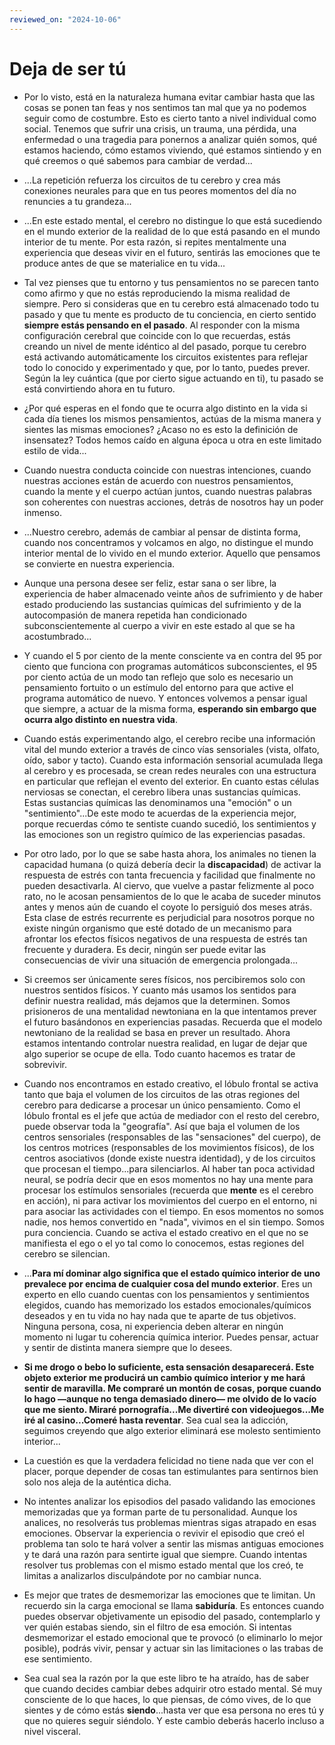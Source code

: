 ```yaml
---
reviewed_on: "2024-10-06"
---
```


# Deja de ser tú

- Por lo visto, está en la naturaleza humana evitar cambiar hasta que las cosas se ponen tan feas y nos sentimos tan mal que ya no podemos seguir como de costumbre. Esto es cierto tanto a nivel individual como social. Tenemos que sufrir una crisis, un trauma, una pérdida, una enfermedad o una tragedia para ponernos a analizar quién somos, qué estamos haciendo, cómo estamos viviendo, qué estamos sintiendo y en qué creemos o qué sabemos para cambiar de verdad...

- ...La repetición refuerza los circuitos de tu cerebro y crea más conexiones neurales para que en tus peores momentos del día no renuncies a tu grandeza...

- ...En este estado mental, el cerebro no distingue lo que está sucediendo en el mundo exterior de la realidad de lo que está pasando en el mundo interior de tu mente. Por esta razón, si repites mentalmente una experiencia que deseas vivir en el futuro, sentirás las emociones que te produce antes de que se materialice en tu vida...

- Tal vez pienses que tu entorno y tus pensamientos no se parecen tanto como afirmo y que no estás reproduciendo la misma realidad de siempre. Pero si consideras que en tu cerebro está almacenado todo tu pasado y que tu mente es producto de tu conciencia, en cierto sentido **siempre estás pensando en el pasado**. Al responder con la misma configuración cerebral que coincide con lo que recuerdas, estás creando un nivel de mente idéntico al del pasado, porque tu cerebro está activando automáticamente los circuitos existentes para reflejar todo lo conocido y experimentado y que, por lo tanto, puedes prever. Según la ley cuántica (que por cierto sigue actuando en ti), tu pasado se está convirtiendo ahora en tu futuro.

- ¿Por qué esperas en el fondo que te ocurra algo distinto en la vida si cada día tienes los mismos pensamientos, actúas de la misma manera y sientes las mismas emociones? ¿Acaso no es esto la definición de insensatez? Todos hemos caído en alguna época u otra en este limitado estilo de vida...

- Cuando nuestra conducta coincide con nuestras intenciones, cuando nuestras acciones están de acuerdo con nuestros pensamientos, cuando la mente y el cuerpo actúan juntos, cuando nuestras palabras son coherentes con nuestras acciones, detrás de nosotros hay un poder inmenso.

- ...Nuestro cerebro, además de cambiar al pensar de distinta forma, cuando nos concentramos y volcamos en algo, no distingue el mundo interior mental de lo vivido en el mundo exterior. Aquello que pensamos se convierte en nuestra experiencia.

- Aunque una persona desee ser feliz, estar sana o ser libre, la experiencia de haber almacenado veinte años de sufrimiento y de haber estado produciendo las sustancias químicas del sufrimiento y de la autocompasión de manera repetida han condicionado subconscientemente al cuerpo a vivir en este estado al que se ha acostumbrado...

- Y cuando el 5 por ciento de la mente consciente va en contra del 95 por ciento que funciona con programas automáticos subconscientes, el 95 por ciento actúa de un modo tan reflejo que solo es necesario un pensamiento fortuito o un estímulo del entorno para que active el programa automático de nuevo. Y entonces volvemos a pensar igual que siempre, a actuar de la misma forma, **esperando sin embargo que ocurra algo distinto en nuestra vida**.

- Cuando estás experimentando algo, el cerebro recibe una información vital del mundo exterior a través de cinco vías sensoriales (vista, olfato, oído, sabor y tacto). Cuando esta información sensorial acumulada llega al cerebro y es procesada, se crean redes neurales con una estructura en particular que reflejan el evento del exterior. En cuanto estas células nerviosas se conectan, el cerebro libera unas sustancias químicas. Estas sustancias químicas las denominamos una "emoción" o un "sentimiento"...De este modo te acuerdas de la experiencia mejor, porque recuerdas cómo te sentiste cuando sucedió, los sentimientos y las emociones son un registro químico de las experiencias pasadas.

- Por otro lado, por lo que se sabe hasta ahora, los animales no tienen la capacidad humana (o quizá debería decir la **discapacidad**) de activar la respuesta de estrés con tanta frecuencia y facilidad que finalmente no pueden desactivarla. Al ciervo, que vuelve a pastar felizmente al poco rato, no le acosan pensamientos de lo que le acaba de suceder minutos antes y menos aún de cuando el coyote lo persiguió dos meses atrás. Esta clase de estrés recurrente es perjudicial para nosotros porque no existe ningún organismo que esté dotado de un mecanismo para afrontar los efectos físicos negativos de una respuesta de estrés tan frecuente y duradera. Es decir, ningún ser puede evitar las consecuencias de vivir una situación de emergencia prolongada...

- Si creemos ser únicamente seres físicos, nos percibiremos solo con nuestros sentidos físicos. Y cuanto más usamos los sentidos para definir nuestra realidad, más dejamos que la determinen. Somos prisioneros de una mentalidad newtoniana en la que intentamos prever el futuro basándonos en experiencias pasadas. Recuerda que el modelo newtoniano de la realidad se basa en prever un resultado. Ahora estamos intentando controlar nuestra realidad, en lugar de dejar que algo superior se ocupe de ella. Todo cuanto hacemos es tratar de sobrevivir.

- Cuando nos encontramos en estado creativo, el lóbulo frontal se activa tanto que baja el volumen de los circuitos de las otras regiones del cerebro para dedicarse a procesar un único pensamiento. Como el lóbulo frontal es el jefe que actúa de mediador con el resto del cerebro, puede observar toda la "geografía". Así que baja el volumen de los centros sensoriales (responsables de las "sensaciones" del cuerpo), de los centros motrices (responsables de los movimientos físicos), de los centros asociativos (donde existe nuestra identidad), y de los circuitos que procesan el tiempo...para silenciarlos. Al haber tan poca actividad neural, se podría decir que en esos momentos no hay una mente para procesar los estímulos sensoriales (recuerda que **mente** es el cerebro en acción), ni para activar los movimientos del cuerpo en el entorno, ni para asociar las actividades con el tiempo. En esos momentos no somos nadie, nos hemos convertido en "nada", vivimos en el sin tiempo. Somos pura conciencia. Cuando se activa el estado creativo en el que no se manifiesta el ego o el yo tal como lo conocemos, estas regiones del cerebro se silencian.

- ...**Para mí dominar algo significa que el estado químico interior de uno prevalece por encima de cualquier cosa del mundo exterior**. Eres un experto en ello cuando cuentas con los pensamientos y sentimientos elegidos, cuando has memorizado los estados emocionales/químicos deseados y en tu vida no hay nada que te aparte de tus objetivos. Ninguna persona, cosa, ni experiencia deben alterar en ningún momento ni lugar tu coherencia química interior. Puedes pensar, actuar y sentir de distinta manera siempre que lo desees.

- **Si me drogo o bebo lo suficiente, esta sensación desaparecerá. Este objeto exterior me producirá un cambio químico interior y me hará sentir de maravilla. Me compraré un montón de cosas, porque cuando lo hago —aunque no tenga demasiado dinero— me olvido de lo vacío que me siento. Miraré pornografía...Me divertiré con videojuegos...Me iré al casino...Comeré hasta reventar**. Sea cual sea la adicción, seguimos creyendo que algo exterior eliminará ese molesto sentimiento interior...

- La cuestión es que la verdadera felicidad no tiene nada que ver con el placer, porque depender de cosas tan estimulantes para sentirnos bien solo nos aleja de la auténtica dicha.

- No intentes analizar los episodios del pasado validando las emociones memorizadas que ya forman parte de tu personalidad. Aunque los analices, no resolverás tus problemas mientras sigas atrapado en esas emociones. Observar la experiencia o revivir el episodio que creó el problema tan solo te hará volver a sentir las mismas antiguas emociones y te dará una razón para sentirte igual que siempre. Cuando intentas resolver tus problemas con el mismo estado mental que los creó, te limitas a analizarlos disculpándote por no cambiar nunca.

- Es mejor que trates de desmemorizar las emociones que te limitan. Un recuerdo sin la carga emocional se llama **sabiduría**. Es entonces cuando puedes observar objetivamente un episodio del pasado, contemplarlo y ver quién estabas siendo, sin el filtro de esa emoción. Si intentas desmemorizar el estado emocional que te provocó (o eliminarlo lo mejor posible), podrás vivir, pensar y actuar sin las limitaciones o las trabas de ese sentimiento.

- Sea cual sea la razón por la que este libro te ha atraído, has de saber que cuando decides cambiar debes adquirir otro estado mental. Sé muy consciente de lo que haces, lo que piensas, de cómo vives, de lo que sientes y de cómo estás **siendo**...hasta ver que esa persona no eres tú y que no quieres seguir siéndolo. Y este cambio deberás hacerlo incluso a nivel visceral.
